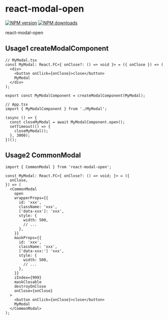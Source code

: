 # react-modal-open

[![NPM version](https://img.shields.io/npm/v/react-modal-open.svg?style=flat)](https://npmjs.com/package/react-modal-open) [![NPM downloads](http://img.shields.io/npm/dm/react-modal-open.svg?style=flat)](https://npmjs.org/package/react-modal-open)

react-modal-open

## Usage1 createModalComponent

```tsx
// MyModal.tsx
const MyModal: React.FC<{ onClose?: () => void }> = ({ onClose }) => (
  <div>
    <button onClick={onClose}>close</button>
    MyModal
  </div>
);

export const MyModalComponent = createModalComponent(MyModal);

// App.tsx
import { MyModalComponent } from './MyModal';

(async () => {
  const closeMyModal = await MyModalComponent.open();
  setTimeout(() => {
    closeMyModal();
  }, 3000);
})();
```

## Usage2 CommonModal

```tsx
import { CommonModal } from 'react-modal-open';

const MyModal: React.FC<{ onClose?: () => void; }> = ({
  onClose,
}) => (
  <CommonModal
    open
    wrapperProps={{
      id: 'xxx',
      className: 'xxx',
      ['data-xxx']: 'xxx',
      style: {
        width: 500,
        // ...
      },
    }}
    maskProps={{
      id: 'xxx',
      className: 'xxx',
      ['data-xxx:'] 'xxx',
      style: {
        width: 500,
        // ...
      },
    }}
    zIndex={999}
    maskClosable
    destroyOnClose
    onClose={onClose}
  >
    <button onClick={onClose}>close</button>
    MyModal
  </CommonModal>
);
```
